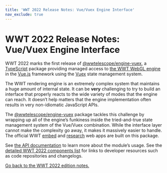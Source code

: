 ```yaml
---
title: 'WWT 2022 Release Notes: Vue/Vuex Engine Interface'
nav_exclude: true
---
```


# WWT 2022 Release Notes: Vue/Vuex Engine Interface

WWT 2022 marks the first release of [@wwtelescope/engine-vuex][npm], a
[TypeScript] package providing managed access to [the WWT WebGL
engine](../engine/) in the [Vue.js] framework using the [Vuex] state management
system.

[npm]: https://www.npmjs.com/package/@wwtelescope/engine-vuex/
[TypeScript]: https://typescriptlang.org/
[Vue.js]: https://vuejs.org/
[Vuex]: https://vuex.vuejs.org/

The WWT rendering engine is an extremely complex system that maintains a huge
amount of internal state. It can be **very** challenging to try to build an
interface that properly reacts to the wide variety of modes that the engine can
reach. It doesn’t help matters that the engine implementation often results in
very non-idiomatic JavaScript APIs.

The [@wwtelescope/engine-vuex][npm] package tackles this challenge by wrapping
up all of the engine’s funkiness inside the tried-and-true state management
system of the Vue/Vuex combination. While the interface layer cannot make the
complexity go away, it makes it massively easier to handle. The official WWT
[embed](../embed/) and [research](../research-app/) web apps are built on this
package.

See [the API documentation][apidocs] to learn more about the module’s usage. See
the [detailed WWT 2022 components list](../components/) for links to developer
resources such as code repositories and changelogs.

[apidocs]: https://docs.worldwidetelescope.org/webgl-reference/latest/apiref/engine-vuex/

[Go back to the WWT 2022 edition notes.](..)
